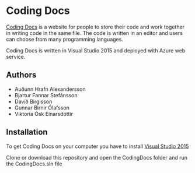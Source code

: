 # Coding Docs

[Coding Docs](http://codingdocs.azurewebsites.net) is a website for people to store their code and work together in writing code in the same file. The code is written in an editor and users can choose from many programming languages.

Coding Docs is written in Visual Studio 2015 and deployed with Azure web service. 

## Authors

* Auðunn Hrafn Alexandersson
* Bjartur Fannar Stefánsson
* Davíð Birgisson
* Gunnar Birnir Ólafsson
* Viktoria Ósk Einarsdóttir

## Installation

To get Coding Docs on your computer you have to install [Visual Studio 2015](https://www.visualstudio.com/vs/older-downloads/) 

Clone or download this repository and open the CodingDocs folder and run the CodingDocs.sln file  


